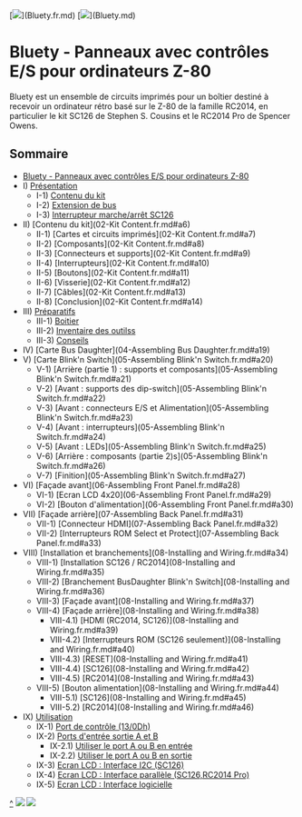 <A id="top">
[<img src="https://www.countryflags.io/fr/flat/16.png">](Bluety.fr.md)
[<img src="https://www.countryflags.io/gb/flat/16.png">](Bluety.md)

# Bluety - Panneaux avec contrôles E/S pour ordinateurs Z-80<A id="a1"></A>

Bluety est un ensemble de circuits imprimés pour un boîtier destiné à recevoir un ordinateur rétro 
basé sur le Z-80 de la famille RC2014, en particulier le kit SC126 de Stephen S. Cousins et le RC2014 Pro
de Spencer Owens.

## Sommaire<A id="toc"></A>

- [Bluety - Panneaux avec contrôles E/S pour ordinateurs Z-80](#a1)
- I) [Présentation](01-Introduction.fr.md#a2)
  - I-1) [Contenu du kit](01-Introduction.fr.md#a3)
  - I-2) [Extension de bus](01-Introduction.fr.md#a4)
  - I-3) [Interrupteur marche/arrêt SC126](01-Introduction.fr.md#a5)
- II) [Contenu du kit](02-Kit Content.fr.md#a6)
  - II-1) [Cartes et circuits imprimés](02-Kit Content.fr.md#a7)
  - II-2) [Composants](02-Kit Content.fr.md#a8)
  - II-3) [Connecteurs et supports](02-Kit Content.fr.md#a9)
  - II-4) [Interrupteurs](02-Kit Content.fr.md#a10)
  - II-5) [Boutons](02-Kit Content.fr.md#a11)
  - II-6) [Visserie](02-Kit Content.fr.md#a12)
  - II-7) [Câbles](02-Kit Content.fr.md#a13)
  - II-8) [Conclusion](02-Kit Content.fr.md#a14)
- III) [Préparatifs](03-Preparing.fr.md#a15)
  - III-1) [Boitier](03-Preparing.fr.md#a16)
  - III-2) [Inventaire des outilss](03-Preparing.fr.md#a17)
  - III-3) [Conseils](03-Preparing.fr.md#a18)
- IV) [Carte Bus Daughter](04-Assembling Bus Daughter.fr.md#a19)
- V) [Carte Blink'n Switch](05-Assembling Blink'n Switch.fr.md#a20)
  - V-1) [Arrière (partie 1) : supports et composants](05-Assembling Blink'n Switch.fr.md#a21)
  - V-2) [Avant : supports des dip-switch](05-Assembling Blink'n Switch.fr.md#a22)
  - V-3) [Avant : connecteurs E/S et Alimentation](05-Assembling Blink'n Switch.fr.md#a23)
  - V-4) [Avant : interrupteurs](05-Assembling Blink'n Switch.fr.md#a24)
  - V-5) [Avant : LEDs](05-Assembling Blink'n Switch.fr.md#a25)
  - V-6) [Arrière : composants (partie 2)s](05-Assembling Blink'n Switch.fr.md#a26)
  - V-7) [Finition](05-Assembling Blink'n Switch.fr.md#a27)
- VI) [Façade avant](06-Assembling Front Panel.fr.md#a28)
  - VI-1) [Ecran LCD 4x20](06-Assembling Front Panel.fr.md#a29)
  - VI-2) [Bouton d'alimentation](06-Assembling Front Panel.fr.md#a30)
- VII) [Façade arrière](07-Assembling Back Panel.fr.md#a31)
  - VII-1) [Connecteur HDMI](07-Assembling Back Panel.fr.md#a32)
  - VII-2) [Interrupteurs ROM Select et Protect](07-Assembling Back Panel.fr.md#a33)
- VIII) [Installation et branchements](08-Installing and Wiring.fr.md#a34)
  - VIII-1) [Installation SC126 / RC2014](08-Installing and Wiring.fr.md#a35)
  - VIII-2) [Branchement BusDaughter Blink'n Switch](08-Installing and Wiring.fr.md#a36)
  - VIII-3) [Façade avant](08-Installing and Wiring.fr.md#a37)
  - VIII-4) [Façade arrière](08-Installing and Wiring.fr.md#a38)
    - VIII-4.1) [HDMI (RC2014, SC126)](08-Installing and Wiring.fr.md#a39)
    - VIII-4.2) [Interrupteurs ROM (SC126 seulement)](08-Installing and Wiring.fr.md#a40)
    - VIII-4.3) [RESET](08-Installing and Wiring.fr.md#a41)
    - VIII-4.4) [SC126](08-Installing and Wiring.fr.md#a42)
    - VIII-4.5) [RC2014](08-Installing and Wiring.fr.md#a43)
  - VIII-5) [Bouton alimentation](08-Installing and Wiring.fr.md#a44)
    - VIII-5.1) [SC126](08-Installing and Wiring.fr.md#a45)
    - VIII-5.2) [RC2014](08-Installing and Wiring.fr.md#a46)
- IX) [Utilisation](09-Using.fr.md#a47)
  - IX-1) [Port de contrôle (13/0Dh)](09-Using.fr.md#a48)
  - IX-2) [Ports d'entrée sortie A et B](09-Using.fr.md#a49)
    - IX-2.1) [Utiliser le port A ou B en entrée](09-Using.fr.md#a50)
    - IX-2.2) [Utiliser le port A ou B en sortie](09-Using.fr.md#a51)
  - IX-3) [Ecran LCD : Interface I2C (SC126)](09-Using.fr.md#a52)
  - IX-4) [Ecran LCD : Interface parallèle (SC126,RC2014 Pro)](09-Using.fr.md#a53)
  - IX-5) [Ecran LCD : Interface logicielle](09-Using.fr.md#a54)

[^](#top)
[<img src="https://www.countryflags.io/fr/flat/16.png">](Bluety.fr.md)
[<img src="https://www.countryflags.io/gb/flat/16.png">](Bluety.md)
